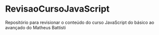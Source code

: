 # RevisaoCursoJavaScript
Repositório para revisionar o conteúdo do curso  JavaScript do básico ao avançado do Matheus Battisti
